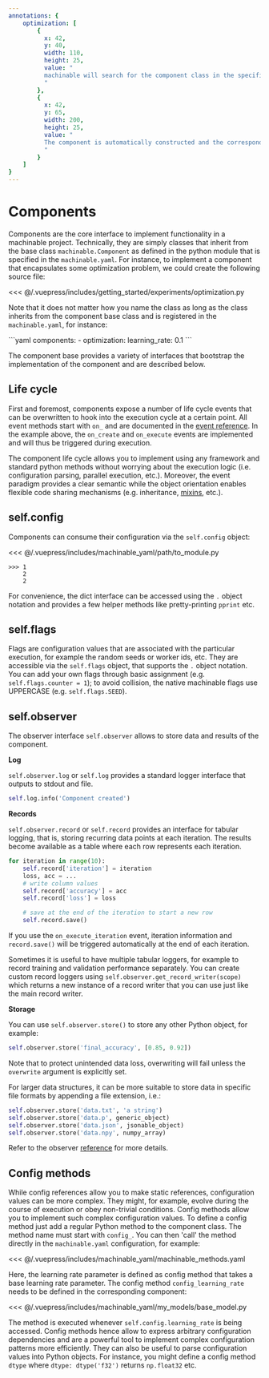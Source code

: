 ```yaml
---
annotations: {
    optimization: [
        {
          x: 42, 
          y: 40, 
          width: 110,
          height: 25, 
          value: "
          machinable will search for the component class in the specified module 'optimization.py'
          "
        },
        {
          x: 42, 
          y: 65, 
          width: 200,
          height: 25, 
          value: "
          The component is automatically constructed and the corresponding configuration will be injected
          "
        }
    ]
}
---
```


# Components

Components are the core interface to implement functionality in a machinable project. Technically, they are simply classes that inherit from the base class ``machinable.Component`` as defined in the python module that is specified in the
`machinable.yaml`. For instance, to implement a component that encapsulates some optimization problem, we could create the following source file:

<<< @/.vuepress/includes/getting_started/experiments/optimization.py

Note that it does not matter how you name the class as long as the class inherits from the component base class and is registered in the ``machinable.yaml``, for instance: 

<Annotated name="optimization" :debug="false">
```yaml
components:
 - optimization: 
     learning_rate: 0.1
```
</Annotated>

The component base provides a variety of interfaces that bootstrap the implementation of the component and are described below.


## Life cycle

First and foremost, components expose a number of life cycle events that can be overwritten to hook into the execution cycle at a certain point. All event methods start with `on_` and are documented in the [event reference](../reference/component.md#on-after-create). In the example above, the ``on_create`` and ``on_execute`` events are implemented and will thus be triggered during execution.

The component life cycle allows you to implement using any framework and standard python methods without worrying about the execution logic (i.e. configuration parsing, parallel execution, etc.). Moreover, the event paradigm provides a clear semantic while the object orientation enables flexible code sharing mechanisms (e.g. inheritance, [mixins](./mixins.md), etc.).

## self.config

Components can consume their configuration via the `self.config` object:

<<< @/.vuepress/includes/machinable_yaml/path/to_module.py

    >>> 1
        2
        2

For convenience, the dict interface can be accessed using the `.` object notation and provides a few helper methods like pretty-printing ``pprint`` etc.

## self.flags

Flags are configuration values that are associated with the particular
execution, for example the random seeds or worker ids, etc. They are
accessible via the `self.flags` object, that supports the `.` object notation. You can add your own flags through basic assignment (e.g. ``self.flags.counter = 1``); to avoid collision, the native machinable flags use UPPERCASE (e.g. ``self.flags.SEED``).

## self.observer

The observer interface `self.observer` allows to store data and results of the component.

**Log**

`self.observer.log` or `self.log` provides a standard logger interface
that outputs to stdout and file.

``` python
self.log.info('Component created')
```

**Records**

`self.observer.record` or `self.record` provides an interface for tabular
logging, that is, storing recurring data points at each iteration. The results
become available as a table where each row represents each iteration.

``` python
for iteration in range(10):
    self.record['iteration'] = iteration
    loss, acc = ...
    # write column values
    self.record['accuracy'] = acc
    self.record['loss'] = loss

    # save at the end of the iteration to start a new row
    self.record.save()
```

If you use the `on_execute_iteration` event, iteration information and
`record.save()` will be triggered automatically at the end of each
iteration.

Sometimes it is useful to have multiple tabular loggers, for example to
record training and validation performance separately. You can create
custom record loggers using `self.observer.get_record_writer(scope)`
which returns a new instance of a record writer that you can use just
like the main record writer.

**Storage**

You can use `self.observer.store()` to store any other Python object, for example:

```python
self.observer.store('final_accuracy', [0.85, 0.92])
```
Note that to protect unintended data loss, overwriting will fail unless the ``overwrite`` argument is explicitly set. 

For larger data structures, it can be more suitable to store data in specific file formats by appending a file extension, i.e.:

``` python
self.observer.store('data.txt', 'a string')
self.observer.store('data.p', generic_object)
self.observer.store('data.json', jsonable_object)
self.observer.store('data.npy', numpy_array)
```

Refer to the observer [reference](./components.md#observer) for more details.

## Config methods

While config references allow you to make static references, configuration values can be more complex. They might, for example, evolve during the course of execution or obey non-trivial conditions. Config methods allow you to implement such complex configuration values. To define a config method just add a regular Python method to the component class. The method name must start with `config_`. You can then 'call' the method directly in the ``machinable.yaml`` configuration, for example:

<<< @/.vuepress/includes/machinable_yaml/machinable_methods.yaml

Here, the learning rate parameter is defined as config method that takes a base learning rate parameter. The config method `config_learning_rate` needs to be defined in the corresponding component:

<<< @/.vuepress/includes/machinable_yaml/my_models/base_model.py

The method is executed whenever `self.config.learning_rate` is being accessed. Config methods hence allow to express arbitrary configuration dependencies and are a powerful tool to implement complex configuration patterns more efficiently. They can also be useful to parse configuration values into Python objects. For instance, you might define a config method `dtype` where `dtype: dtype('f32')` returns `np.float32` etc.